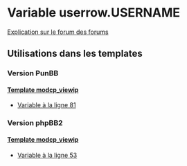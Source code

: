 # Variable userrow.USERNAME
[Explication sur le forum des forums](http://forum.forumactif.com/t294113-listing-des-variables#userrow.USERNAME)

## Utilisations dans les templates

### Version PunBB

#### [Template modcp_viewip](punbb/modcp_viewip.md)
* [Variable à la ligne 81](../punbb/modcp_viewip.tpl#L81)

### Version phpBB2

#### [Template modcp_viewip](subsilver/modcp_viewip.md)
* [Variable à la ligne 53](../subsilver/modcp_viewip.tpl#L53)